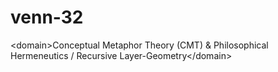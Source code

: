 # venn-32
&lt;domain>Conceptual Metaphor Theory (CMT) &amp; Philosophical Hermeneutics / Recursive Layer-Geometry&lt;/domain>
